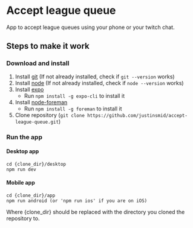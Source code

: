 # Accept league queue
App to accept league queues using your phone or your twitch chat.

## Steps to make it work

### Download and install
1. Install [git](https://git-scm.com/book/en/v2/Getting-Started-Installing-Git) (If not already installed, check if `git --version` works)
2. Install [node](https://nodejs.org/en/download/) (If not already installed, check if `node --version` works)
3. Install [expo](https://expo.io/)
   - Run `npm install -g expo-cli` to install it
4. Install [node-foreman](https://github.com/strongloop/node-foreman)
   - Run `npm install -g foreman` to install it
5. Clone repository (`git clone https://github.com/justinsmid/accept-league-queue.git`)

### Run the app
#### Desktop app
```console
cd {clone_dir}/desktop
npm run dev
```

#### Mobile app
```
cd {clone_dir}/app
npm run android (or 'npm run ios' if you are on iOS)
```

Where {clone_dir} should be replaced with the directory you cloned the repository to.
